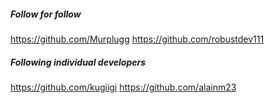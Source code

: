##### Follow for follow

https://github.com/Murplugg
https://github.com/robustdev111

##### Following individual developers

https://github.com/kugiigi
https://github.com/alainm23

